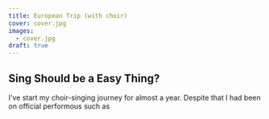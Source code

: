 ```yaml
---
title: European Trip (with choir)
cover: cover.jpg
images:
  - cover.jpg
draft: true
---
```

## Sing Should be a Easy Thing?
I've start my choir-singing journey for almost a year. Despite that I had been on official performous such as 